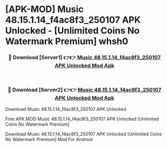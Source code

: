 # [APK-MOD] Music 48.15.1.14_f4ac8f3_250107 APK Unlocked - [Unlimited Coins No Watermark Premium] whsh0



<div align="center">
<h3>🔴 Download [Server1] 👉👉 <a href="https://momento.my/?title=Music_48.15.1.14_f4ac8f3_250107_APK_Unlocked">Music 48.15.1.14_f4ac8f3_250107 APK Unlocked Mod Apk</a></h3><br>

<h3>🔴 Download [Server2] 👉👉 <a href="https://momento.my/?title=Music_48.15.1.14_f4ac8f3_250107_APK_Unlocked">Music 48.15.1.14_f4ac8f3_250107 APK Unlocked Mod Apk</a></h3>
</div>



Download Music 48.15.1.14_f4ac8f3_250107 APK Unlocked 

Free APK MOD Music 48.15.1.14_f4ac8f3_250107 APK Unlocked [Unlimited Coins No Watermark Premium]

Download Music 48.15.1.14_f4ac8f3_250107 APK Unlocked [Unlimited Coins No Watermark Premium] Mod For Android
